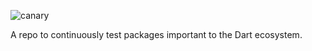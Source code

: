 ![canary](https://github.com/devoncarew/canary/workflows/canary/badge.svg)

A repo to continuously test packages important to the Dart ecosystem.
